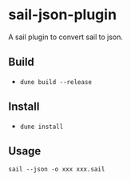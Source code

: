 # sail-json-plugin

A sail plugin to convert sail to json.

## Build

- `dune build --release`

## Install

- `dune install`

## Usage

`sail --json -o xxx xxx.sail`


